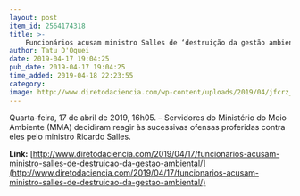 ```yaml
---
layout: post
item_id: 2564174318
title: >-
    Funcionários acusam ministro Salles de ‘destruição da gestão ambiental’
author: Tatu D'Oquei
date: 2019-04-17 19:04:25
pub_date: 2019-04-17 19:04:25
time_added: 2019-04-18 22:23:55
category: 
image: http://www.diretodaciencia.com/wp-content/uploads/2019/04/jfcrz_abr_10041914185df.jpg
---
```


Quarta-feira, 17 de abril de 2019, 16h05. – Servidores do Ministério do Meio Ambiente (MMA) decidiram reagir às sucessivas ofensas proferidas contra eles pelo ministro Ricardo Salles.

**Link:** [http://www.diretodaciencia.com/2019/04/17/funcionarios-acusam-ministro-salles-de-destruicao-da-gestao-ambiental/](http://www.diretodaciencia.com/2019/04/17/funcionarios-acusam-ministro-salles-de-destruicao-da-gestao-ambiental/)

